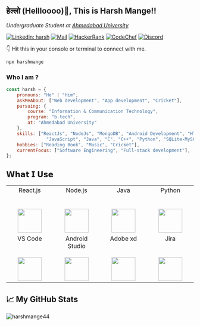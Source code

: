 <h2>हेल्लो (Hellloooo)👋, This is Harsh Mange!!</h2>
<p><em>Undergraduate Student at <a href="https://ahduni.edu.in">Ahmedabad University</a></em></p>

[![Linkedin: harsh](https://img.shields.io/badge/LinkedIn-0077B5?style=for-the-badge&logo=linkedin&logoColor=white)](https://in.linkedin.com/in/harshmange)
[![Mail](https://img.shields.io/badge/Gmail-D14836?style=for-the-badge&logo=gmail&logoColor=white)](https://mail.google.com/mail/?view=cm&fs=1&to=harshmange44@gmail.com)
[![HackerRank](https://img.shields.io/badge/-Hackerrank-2EC866?style=for-the-badge&logo=HackerRank&logoColor=white)](https://www.hackerrank.com/icode4)
[![CodeChef](https://img.shields.io/badge/-Codechef-5B4638?style=for-the-badge&logo=CodeChef&logoColor=white)](https://www.codechef.com/users/harshmange44)
[![Discord](https://img.shields.io/badge/Discord-7289DA?style=for-the-badge&logo=discord&logoColor=white)](https://discordapp.com/users/4238/)

👇 Hit this in your console or terminal to connect with me.

```bash
npx harshmange
```

### Who I am ?  

```javascript
const harsh = {
    pronouns: "He" | "Him",
    askMeAbout: ["Web development", "App development", "Cricket"],
    pursuing: {
        course: "Information & Communication Technology",
        program: "b.tech",
        at: "Ahmedabad University"
    },
    skills: ["ReactJs", "NodeJs", "MongoDB", "Android Development", "HTML", "CSS",
               "JavaScript", "Java", "C", "C++", "Python", "SQLite-MySQL"],
    hobbies: ["Reading Book", "Music", "Cricket"],
    currentFocus: ["Software Engineering", "Full-stack development"],
};
```

## 𝗪𝗵𝗮𝘁 𝗜 𝗨𝘀𝗲

<table>
  <tbody>
    <tr valign="top">
      <td width="25%" align="center">
          <span>React.js</span><br><br><br>
        <img height="64px" src="https://img.icons8.com/officel/80/000000/react.png">
      </td>
      <td width="25%" align="center">
        <span>Node.js</span><br><br><br>
        <img height="64px" src="https://img.icons8.com/color/96/000000/nodejs.png">
      </td>
      <td width="25%" align="center">
        <span>Java</span><br><br><br>
        <img height="64px" src="https://img.icons8.com/color/96/000000/java-coffee-cup-logo.png"/>
        </td>
      <td width="25%" align="center">
        <span>Python</span><br><br><br>
        <img height="64px" src="https://img.icons8.com/color/96/000000/python.png"/>
      </tr>
    <tr valign="top">
      <td width="25%" align="center">
        <span>VS Code</span><br><br><br>
        <img height="64px" src="https://img.icons8.com/fluent/96/000000/visual-studio-code-2019.png"/>
        </td>
        <td width="25%" align="center">
        <span>Android Studio</span><br><br>
        <img height="64px" src="https://img.icons8.com/fluent/96/000000/android-os.png"/>
      </td>
      <td width="25%" align="center">
        <span>Adobe xd</span><br><br><br>
        <img height="64px" src="https://img.icons8.com/color/96/000000/adobe-xd.png"/>
        </td>
      <td width="25%" align="center">
        <span>Jira</span><br><br><br>
        <img height="64px" src="https://img.icons8.com/color/96/000000/jira.png"/>
        </td>
    </tr>
  </tbody>
</table>

## 📈 My GitHub Stats
<p align="left"> <img src="https://github-readme-stats.vercel.app/api?username=harshmange44&count_private=true&show_icons=true&theme=onedark" alt="harshmange44" /></p>
